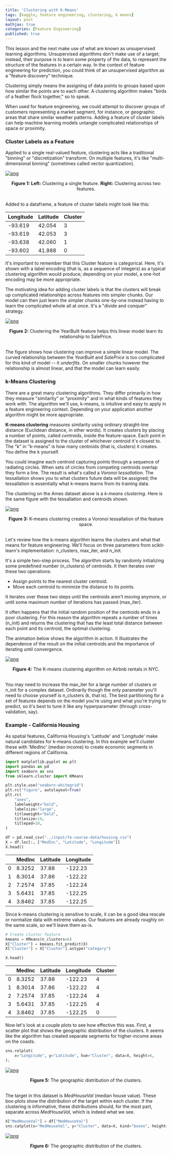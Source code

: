 ```yaml
---
title: 'Clustering with K-Means'
tags: [kaggle, feature engineering, clustering, k means]
layout: post
mathjax: true
categories: [Feature Engineering]
published: true
---
```


This lesson and the next make use of what are known as unsupervised learning algorithms. Unsupervised algorithms don't make use of a target; instead, their purpose is to learn some property of the data, to represent the structure of the features in a certain way. In the context of feature engineering for prediction, you could think of an unsupervised algorithm as a "feature discovery" technique.

Clustering simply means the assigning of data points to groups based upon how similar the points are to each other. A clustering algorithm makes "birds of a feather flock together," so to speak.

When used for feature engineering, we could attempt to discover groups of customers representing a market segment, for instance, or geographic areas that share similar weather patterns. Adding a feature of cluster labels can help machine learning models untangle complicated relationships of space or proximity.

### Cluster Labels as a Feature

Applied to a single real-valued feature, clustering acts like a traditional "binning" or "discretization" transform. On multiple features, it's like "multi-dimensional binning" (sometimes called vector quantization).


    
[![png](https://raw.githubusercontent.com/sourestdeeds/sourestdeeds.github.io/main/_posts/2021-12-03-clustering-with-k-means/1.png#center)](https://raw.githubusercontent.com/sourestdeeds/sourestdeeds.github.io/main/_posts/2021-12-03-clustering-with-k-means/1.png)
<center><b>Figure 1:</b> <b> Left:</b> Clustering a single feature. <b>Right:</b> Clustering across two features.</center><br>     
    

Added to a dataframe, a feature of cluster labels might look like this:

<div class="table-wrapper" markdown="block">

| Longitude | Latitude | Cluster |
|-----------|----------|---------|
| -93.619   | 42.054   | 3       |
| -93.619   | 42.053   | 3       |
| -93.638   | 42.060   | 1       |
| -93.602   | 41.988   | 0       |

</div>

It's important to remember that this Cluster feature is categorical. Here, it's shown with a label encoding (that is, as a sequence of integers) as a typical clustering algorithm would produce; depending on your model, a one-hot encoding may be more appropriate.

The motivating idea for adding cluster labels is that the clusters will break up complicated relationships across features into simpler chunks. Our model can then just learn the simpler chunks one-by-one instead having to learn the complicated whole all at once. It's a "divide and conquer" strategy.


[![png](https://raw.githubusercontent.com/sourestdeeds/sourestdeeds.github.io/main/_posts/2021-12-03-clustering-with-k-means/2.png#center)](https://raw.githubusercontent.com/sourestdeeds/sourestdeeds.github.io/main/_posts/2021-12-03-clustering-with-k-means/2.png)
<center><b>Figure 2:</b> Clustering the YearBuilt feature helps this linear model learn its relationship to SalePrice.</center><br>   

The figure shows how clustering can improve a simple linear model. The curved relationship between the *YearBuilt* and *SalePrice* is too complicated for this kind of model -- it *underfits*. On smaller chunks however the relationship is almost linear, and that the model can learn easily.

### k-Means Clustering

There are a great many clustering algorithms. They differ primarily in how they measure "similarity" or "proximity" and in what kinds of features they work with. The algorithm we'll use, k-means, is intuitive and easy to apply in a feature engineering context. Depending on your application another algorithm might be more appropriate.

**K-means clustering** measures similarity using ordinary straight-line distance (Euclidean distance, in other words). It creates clusters by placing a number of points, called *centroids*, inside the feature-space. Each point in the dataset is assigned to the cluster of whichever centroid it's closest to. The "k" in "k-means" is how many centroids (that is, clusters) it creates. You define the k yourself.

You could imagine each centroid capturing points through a sequence of radiating circles. When sets of circles from competing centroids overlap they form a line. The result is what's called a *Voronoi tessallation*. The tessallation shows you to what clusters future data will be assigned; the tessallation is essentially what k-means learns from its training data.

The clustering on the Ames dataset above is a *k-means clustering*. Here is the same figure with the tessallation and centroids shown.


[![png](https://raw.githubusercontent.com/sourestdeeds/sourestdeeds.github.io/main/_posts/2021-12-03-clustering-with-k-means/3.jpeg#center)](https://raw.githubusercontent.com/sourestdeeds/sourestdeeds.github.io/main/_posts/2021-12-03-clustering-with-k-means/3.jpeg)
<center><b>Figure 3:</b> K-means clustering creates a Voronoi tessallation of the feature space.</center><br>   

Let's review how the k-means algorithm learns the clusters and what that means for feature engineering. We'll focus on three parameters from scikit-learn's implementation: n_clusters, max_iter, and n_init.

It's a simple two-step process. The algorithm starts by randomly initializing some predefined number (n_clusters) of centroids. It then iterates over these two operations:

- Assign points to the nearest cluster centroid.
- Move each centroid to minimize the distance to its points.

It iterates over these two steps until the centroids aren't moving anymore, or until some maximum number of iterations has passed (max_iter).

It often happens that the initial random position of the centroids ends in a poor clustering. For this reason the algorithm repeats a number of times (n_init) and returns the clustering that has the least total distance between each point and its centroid, the optimal clustering.

The animation below shows the algorithm in action. It illustrates the dependence of the result on the initial centroids and the importance of iterating until convergence.

[![png](https://raw.githubusercontent.com/sourestdeeds/sourestdeeds.github.io/main/_posts/2021-12-03-clustering-with-k-means/4.gif#center)](https://raw.githubusercontent.com/sourestdeeds/sourestdeeds.github.io/main/_posts/2021-12-03-clustering-with-k-means/4.gif)
<center><b>Figure 4:</b> The K-means clustering algorithm on Airbnb rentals in NYC.</center><br>   

You may need to increase the max_iter for a large number of clusters or n_init for a complex dataset. Ordinarily though the only parameter you'll need to choose yourself is n_clusters (k, that is). The best partitioning for a set of features depends on the model you're using and what you're trying to predict, so it's best to tune it like any hyperparameter (through cross-validation, say).

### Example - California Housing

As spatial features, California Housing's 'Latitude' and 'Longitude' make natural candidates for k-means clustering. In this example we'll cluster these with 'MedInc' (median income) to create economic segments in different regions of California.

```python
import matplotlib.pyplot as plt
import pandas as pd
import seaborn as sns
from sklearn.cluster import KMeans

plt.style.use("seaborn-whitegrid")
plt.rc("figure", autolayout=True)
plt.rc(
    "axes",
    labelweight="bold",
    labelsize="large",
    titleweight="bold",
    titlesize=14,
    titlepad=10,
)

df = pd.read_csv("../input/fe-course-data/housing.csv")
X = df.loc[:, ["MedInc", "Latitude", "Longitude"]]
X.head()
```

<div class="table-wrapper" markdown="block">

|   | MedInc | Latitude | Longitude |
|---|--------|----------|-----------|
| 0 | 8.3252 | 37.88    | -122.23   |
| 1 | 8.3014 | 37.86    | -122.22   |
| 2 | 7.2574 | 37.85    | -122.24   |
| 3 | 5.6431 | 37.85    | -122.25   |
| 4 | 3.8462 | 37.85    | -122.25   |

</div>

Since k-means clustering is sensitive to scale, it can be a good idea rescale or normalize data with extreme values. Our features are already roughly on the same scale, so we'll leave them as-is.



```python
# Create cluster feature
kmeans = KMeans(n_clusters=6)
X["Cluster"] = kmeans.fit_predict(X)
X["Cluster"] = X["Cluster"].astype("category")

X.head()
```

<div class="table-wrapper" markdown="block">

|   | MedInc | Latitude | Longitude | Cluster |
|---|--------|----------|-----------|---------|
| 0 | 8.3252 | 37.88    | -122.23   | 4       |
| 1 | 8.3014 | 37.86    | -122.22   | 4       |
| 2 | 7.2574 | 37.85    | -122.24   | 4       |
| 3 | 5.6431 | 37.85    | -122.25   | 4       |
| 4 | 3.8462 | 37.85    | -122.25   | 0       |

</div>

Now let's look at a couple plots to see how effective this was. First, a scatter plot that shows the geographic distribution of the clusters. It seems like the algorithm has created separate segments for higher-income areas on the coasts.

```python
sns.relplot(
    x="Longitude", y="Latitude", hue="Cluster", data=X, height=6,
);
```

[![png](https://raw.githubusercontent.com/sourestdeeds/sourestdeeds.github.io/main/_posts/2021-12-03-clustering-with-k-means/5.png#center)](https://raw.githubusercontent.com/sourestdeeds/sourestdeeds.github.io/main/_posts/2021-12-03-clustering-with-k-means/5.png)
<center><b>Figure 5:</b> The geographic distribution of the clusters.</center><br> 

The target in this dataset is *MedHouseVal* (median house value). These box-plots show the distribution of the target within each cluster. If the clustering is informative, these distributions should, for the most part, separate across *MedHouseVal*, which is indeed what we see.

```python
X["MedHouseVal"] = df["MedHouseVal"]
sns.catplot(x="MedHouseVal", y="Cluster", data=X, kind="boxen", height=6);
```

[![png](https://raw.githubusercontent.com/sourestdeeds/sourestdeeds.github.io/main/_posts/2021-12-03-clustering-with-k-means/6.png#center)](https://raw.githubusercontent.com/sourestdeeds/sourestdeeds.github.io/main/_posts/2021-12-03-clustering-with-k-means/6.png)
<center><b>Figure 6:</b> The geographic distribution of the clusters.</center><br> 